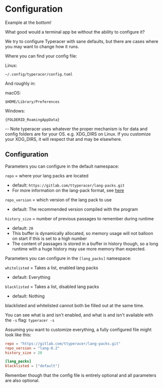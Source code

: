 # Configuration

Example at the bottom!

What good would a terminal app be without the ability to configure it?

We try to configure Typeracer with sane defaults, but there are cases where you
may want to change how it runs.

Where you can find your config file:

Linux:

```
~/.config/typeracer/config.toml
```

And roughly in:

macOS:

```
$HOME/Library/Preferences
```

Windows:

```
{FOLDERID_RoamingAppData}
```

-- Note typeracer uses whatever the proper mechanism is for data and config 
folders are for your OS. e.g. XDG_DIRS on Linux. If you customize your XDG_DIRS, 
it will respect that and may be elsewhere.

## Configuration

Parameters you can configure in the default namespace:

`repo` = where your lang packs are located
* default: `https://gitlab.com/ttyperacer/lang-packs.git`
* For more information on the lang-pack format, see
    [here](https://gitlab.com/ttyperacer/terminal-typeracer/tree/master/docs/lang-pack-format.md)

`repo_version` = which version of the lang pack to use
* default: The recommended version compiled with the program

`history_size` = number of previous passages to remember during runtime
* default: `20`
* This buffer is dynamically allocated, so memory usage will not balloon on
    start if this is set to a high number
* The content of passages is stored in a buffer in history though, so a long
    runtime with a huge history may use more memory than expected.

Parameters you can configure in the `[lang_packs]` namespace:

`whitelisted` = Takes a list, enabled lang packs
* default: Everything

`blacklisted` = Takes a list, disabled lang packs
* default: Nothing

blacklisted and whitelisted cannot both be filled out at the same time.

You can see what is and isn't enabled, and what is and isn't available with the
`-s` flag: `typeracer -s`

Assuming you want to customize everything, a fully configured file might look
like this:

```toml
repo = "https://gitlab.com/ttyperacer/lang-packs.git"
repo_version = "lang-0.2"
history_size = 20

[lang_packs]
blacklisted = ["default"]
```

Remember though that the config file is entirely optional and all parameters are
also optional.

